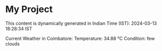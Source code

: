 # My Project

This content is dynamically generated in Indian Time (IST): 2024-03-13 18:28:34 IST


Current Weather in Coimbatore:
Temperature: 34.88 °C
Condition: few clouds
